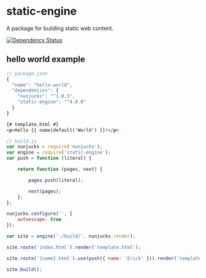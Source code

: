 # static-engine

A package for building static web content.

[![Dependency Status](https://david-dm.org/erickmerchant/static-engine.svg)](https://david-dm.org/erickmerchant/static-engine)

## hello world example

```js
// package.json
{
  "name": "hello-world",
  "dependencies": {
    "nunjucks": "^1.0.5",
    "static-engine": "^4.0.0"
  }
}
```

```html
{# template.html #}
<p>Hello {{ name|default('World') }}!</p>
```

```js
// build.js
var nunjucks = require('nunjucks');
var engine = require('static-engine');
var push = function (literal) {

    return function (pages, next) {

        pages.push(literal);

        next(pages);
    };
};

nunjucks.configure('', {
    autoescape: true
});

var site = engine('./build/', nunjucks.render);

site.route('index.html').render('template.html');

site.route('{name}.html').use(push({ name: 'Erick' })).render('template.html');

site.build();
```
